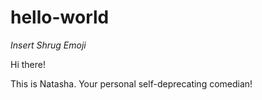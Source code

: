 # hello-world
*Insert Shrug Emoji*

Hi there!

This is Natasha. Your personal self-deprecating comedian!
